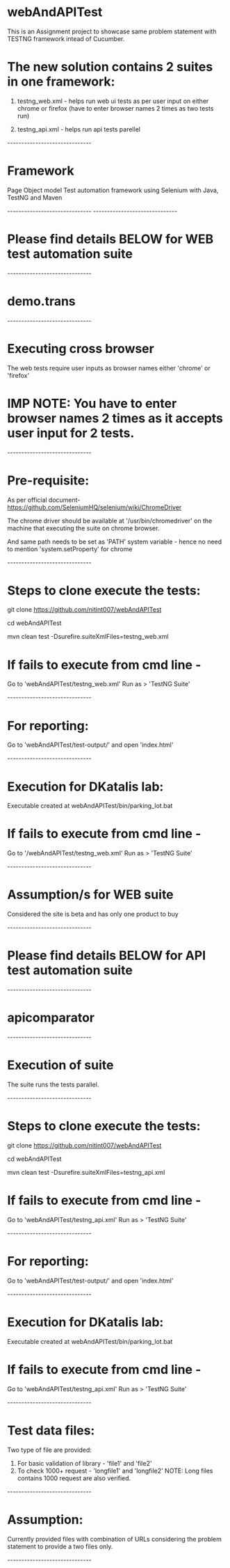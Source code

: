 # webAndAPITest

This is an Assignment project to showcase same problem statement with TESTNG framework intead of Cucumber.

# The new solution contains 2 suites in one framework:

1. testng_web.xml - helps run web ui tests as per user input on either chrome or firefox 
(have to enter browser names 2 times as two tests run)

2. testng_api.xml - helps run api tests parellel

*-*-*-*-*-*-*-*-*-*-*-*-*-*-*-*-*-*-*-*-*-*-*-*-*-*-*-*-*-*-

# Framework

Page Object model Test automation framework using Selenium with Java, TestNG and Maven

*-*-*-*-*-*-*-*-*-*-*-*-*-*-*-*-*-*-*-*-*-*-*-*-*-*-*-*-*-*-
*-*-*-*-*-*-*-*-*-*-*-*-*-*-*-*-*-*-*-*-*-*-*-*-*-*-*-*-*-*-

# Please find details BELOW for WEB test automation suite

*-*-*-*-*-*-*-*-*-*-*-*-*-*-*-*-*-*-*-*-*-*-*-*-*-*-*-*-*-*-

# demo.trans

*-*-*-*-*-*-*-*-*-*-*-*-*-*-*-*-*-*-*-*-*-*-*-*-*-*-*-*-*-*-

# Executing cross browser

The web tests require user inputs as browser names either 'chrome' or 'firefox'

# IMP NOTE: You have to enter browser names 2 times as it accepts user input for 2 tests.

*-*-*-*-*-*-*-*-*-*-*-*-*-*-*-*-*-*-*-*-*-*-*-*-*-*-*-*-*-*-

# Pre-requisite:

As per official document- https://github.com/SeleniumHQ/selenium/wiki/ChromeDriver

The chrome driver should be available at '/usr/bin/chromedriver' on the machine that executing the suite on chrome browser.

And same path needs to be set as 'PATH' system variable - hence no need to mention 'system.setProperty' for chrome

*-*-*-*-*-*-*-*-*-*-*-*-*-*-*-*-*-*-*-*-*-*-*-*-*-*-*-*-*-*-

# Steps to clone execute the tests:

git clone https://github.com/nitint007/webAndAPITest

cd webAndAPITest

mvn clean test -Dsurefire.suiteXmlFiles=testng_web.xml

# If fails to execute from cmd line -

Go to 'webAndAPITest/testng_web.xml' Run as > 'TestNG Suite'

*-*-*-*-*-*-*-*-*-*-*-*-*-*-*-*-*-*-*-*-*-*-*-*-*-*-*-*-*-*-

# For reporting:

Go to 'webAndAPITest/test-output/' and open 'index.html'

*-*-*-*-*-*-*-*-*-*-*-*-*-*-*-*-*-*-*-*-*-*-*-*-*-*-*-*-*-*-

# Execution for DKatalis lab:

Executable created at webAndAPITest/bin/parking_lot.bat

# If fails to execute from cmd line -

Go to '/webAndAPITest/testng_web.xml' Run as > 'TestNG Suite'

*-*-*-*-*-*-*-*-*-*-*-*-*-*-*-*-*-*-*-*-*-*-*-*-*-*-*-*-*-*-

# Assumption/s for WEB suite

Considered the site is beta and has only one product to buy

*-*-*-*-*-*-*-*-*-*-*-*-*-*-*-*-*-*-*-*-*-*-*-*-*-*-*-*-*-*-

# Please find details BELOW for API test automation suite

*-*-*-*-*-*-*-*-*-*-*-*-*-*-*-*-*-*-*-*-*-*-*-*-*-*-*-*-*-*-

# apicomparator

*-*-*-*-*-*-*-*-*-*-*-*-*-*-*-*-*-*-*-*-*-*-*-*-*-*-*-*-*-*-

# Execution of suite

The suite runs the tests parallel.

*-*-*-*-*-*-*-*-*-*-*-*-*-*-*-*-*-*-*-*-*-*-*-*-*-*-*-*-*-*-
# Steps to clone execute the tests:

git clone https://github.com/nitint007/webAndAPITest

cd webAndAPITest

mvn clean test -Dsurefire.suiteXmlFiles=testng_api.xml

# If fails to execute from cmd line -

Go to 'webAndAPITest/testng_api.xml' Run as > 'TestNG Suite'

*-*-*-*-*-*-*-*-*-*-*-*-*-*-*-*-*-*-*-*-*-*-*-*-*-*-*-*-*-*-

# For reporting:

Go to 'webAndAPITest/test-output/' and open 'index.html'

*-*-*-*-*-*-*-*-*-*-*-*-*-*-*-*-*-*-*-*-*-*-*-*-*-*-*-*-*-*-

# Execution for DKatalis lab:

Executable created at webAndAPITest/bin/parking_lot.bat

# If fails to execute from cmd line -

Go to 'webAndAPITest/testng_api.xml' Run as > 'TestNG Suite'

*-*-*-*-*-*-*-*-*-*-*-*-*-*-*-*-*-*-*-*-*-*-*-*-*-*-*-*-*-*-

# Test data files:
Two type of file are provided:

1. For basic validation of library - 'file1' and 'file2'
2. To check 1000+ request - 'longfile1' and 'longfile2'
NOTE: Long files contains 1000 request are also verified.

*-*-*-*-*-*-*-*-*-*-*-*-*-*-*-*-*-*-*-*-*-*-*-*-*-*-*-*-*-*-

# Assumption:

Currently provided files with combination of URLs considering the problem statement to provide a two files only.

*-*-*-*-*-*-*-*-*-*-*-*-*-*-*-*-*-*-*-*-*-*-*-*-*-*-*-*-*-*-
